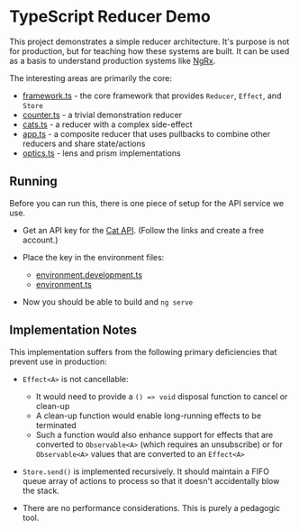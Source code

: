 # TypeScript Reducer Demo

This project demonstrates a simple reducer architecture. It's purpose is not for production, but for teaching how these systems are built. It can be used as a basis to understand production systems like [NgRx](https://ngrx.io/).

The interesting areas are primarily the core:

- [framework.ts](src/app/core/framework.ts) - the core framework that provides `Reducer`, `Effect`, and `Store`
- [counter.ts](src/app/core/counter.ts) - a trivial demonstration reducer
- [cats.ts](src/app/core/cats.ts) - a reducer with a complex side-effect
- [app.ts](src/app/core/app.ts) - a composite reducer that uses pullbacks to combine other reducers and share state/actions
- [optics.ts](src/app/core/optics.ts) - lens and prism implementations

## Running

Before you can run this, there is one piece of setup for the API service we use.

- Get an API key for the [Cat API](https://thecatapi.com/). (Follow the links and create a free account.)
- Place the key in the environment files:
  - [environment.development.ts](src/environments/environment.development.ts)
  - [environment.ts](src/environments/environment.ts)

- Now you should be able to build and `ng serve`

## Implementation Notes

This implementation suffers from the following primary deficiencies that prevent use in production:

- `Effect<A>` is not cancellable:
  - It would need to provide a `() => void` disposal function to cancel or clean-up
  - A clean-up function would enable long-running effects to be terminated
  - Such a function would also enhance support for effects that are converted to `Observable<A>` (which requires an unsubscribe) or for `Observable<A>` values that are converted to an `Effect<A>`

- `Store.send()` is implemented recursively. It should maintain a FIFO queue array of actions to process so that it doesn't accidentally blow the stack.

- There are no performance considerations. This is purely a pedagogic tool.